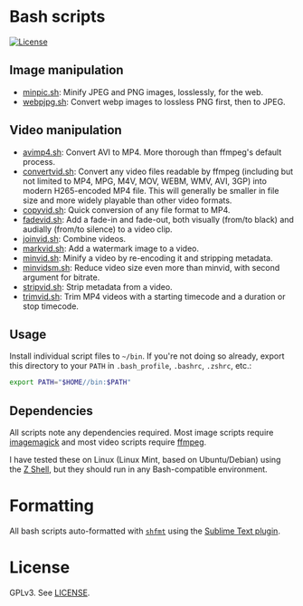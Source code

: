 # Bash scripts

[![License](https://img.shields.io/npm/l/mjml-bullet-list?color=brightgreen&style=flat-square)](https://github.com/premail/mjml-bullet-list/blob/main/LICENSE)

## Image manipulation

- [minpic.sh](images/minpic.sh): Minify JPEG and PNG images, losslessly, for the web.
- [webpjpg.sh](images/webpjpg.sh): Convert webp images to lossless PNG first, then to JPEG.

## Video manipulation

- [avimp4.sh](videos/avimp4.sh): Convert AVI to MP4. More thorough than ffmpeg's default process.
- [convertvid.sh](videos/convertvid.sh): Convert any video files readable by ffmpeg (including but not limited to MP4, MPG, M4V, MOV, WEBM, WMV, AVI, 3GP) into modern H265-encoded MP4 file. This will generally be smaller in file size and more widely playable than other video formats.
- [copyvid.sh](videos/copyvid.sh): Quick conversion of any file format to MP4.
- [fadevid.sh](videos/fadevid.sh): Add a fade-in and fade-out, both visually (from/to black) and audially (from/to silence) to a video clip.
- [joinvid.sh](videos/joinvid.sh): Combine videos.
- [markvid.sh](videos/markvid.sh): Add a watermark image to a video.
- [minvid.sh](videos/minvid.sh): Minify a video by re-encoding it and stripping metadata.
- [minvidsm.sh](videos/minvidsm.sh): Reduce video size even more than minvid, with second argument for bitrate.
- [stripvid.sh](videos/stripvid.sh): Strip metadata from a video.
- [trimvid.sh](videos/trimvid.sh): Trim MP4 videos with a starting timecode and a duration or stop timecode.

## Usage

Install individual script files to `~/bin`. If you're not doing so already, export this directory to your `PATH` in `.bash_profile`, `.bashrc`, `.zshrc`, etc.:

```sh
export PATH="$HOME//bin:$PATH"
```

## Dependencies

All scripts note any dependencies required. Most image scripts require [imagemagick](https://imagemagick.org/index.php) and most video scripts require [ffmpeg](https://ffmpeg.org/).

I have tested these on Linux (Linux Mint, based on Ubuntu/Debian) using the [Z Shell](https://zsh.sourceforge.io/), but they should run in any Bash-compatible environment.

# Formatting

All bash scripts auto-formatted with [`shfmt`](https://github.com/mvdan/sh)
using the [Sublime Text plugin](https://github.com/soifou/sublime-shfmt).

# License

GPLv3. See [LICENSE](LICENSE).
